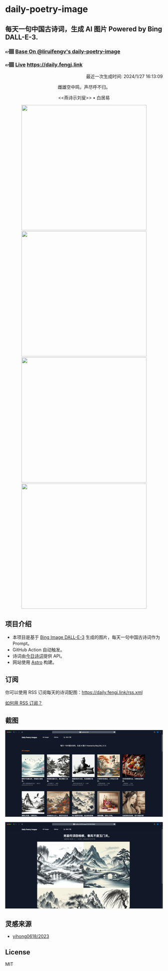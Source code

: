 
# daily-poetry-image

## 每天一句中国古诗词，生成 AI 图片 Powered by Bing DALL-E-3.

### 👉🏽 [Base On @liruifengv's daily-poetry-image](https://github.com/liruifengv/daily-poetry-image)

### 👉🏽 [Live](https://daily.fengj.link) https://daily.fengj.link

<p align="right">
  最近一次生成时间: 2024/1/27 16:13:09
</p>
<p align="center">
雌雄空中鸣，声尽呼不归。
</p>
<p align="center">
<<燕诗示刘叟>> • 白居易
</p>
<p align="center">
<img src="https://tse2.mm.bing.net/th/id/OIG3.Gzxexn8JOO4QSI3j39uj" height="400" width="400" />
<img src="https://tse4.mm.bing.net/th/id/OIG3.otLsPvEvAxXB9Fn1vrPo" height="400" width="400" />
<img src="https://tse2.mm.bing.net/th/id/OIG3.xCFAvjkLV0BQ0p9DMSYq" height="400" width="400" />
<img src="https://tse3.mm.bing.net/th/id/OIG3.szsoGkApms7zwaKN.21s" height="400" width="400" />
</p>

## 项目介绍

-   本项目是基于 [Bing Image DALL-E-3](https://www.bing.com/images/create) 生成的图片，每天一句中国古诗词作为 Prompt。
-   GitHub Action 自动触发。
-   诗词由[今日诗词](https://www.jinrishici.com/)提供 API。
-   网站使用 [Astro](https://astro.build) 构建。

## 订阅

你可以使用 RSS 订阅每天的诗词配图：https://daily.fengj.link/rss.xml

[如何用 RSS 订阅？](https://zhuanlan.zhihu.com/p/55026716)

## 截图

![图片列表](./screenshots/Snipaste_2023-12-28_21-00-26.png)

![图片详情](./screenshots/Snipaste_2023-12-28_21-00-53.png)

## 灵感来源

-   [yihong0618/2023](https://github.com/yihong0618/2023)

## License

MIT
